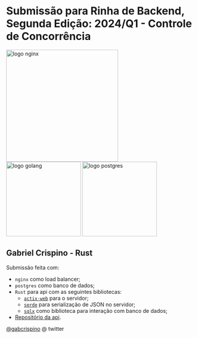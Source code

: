 # Submissão para Rinha de Backend, Segunda Edição: 2024/Q1 - Controle de Concorrência


<img src="https://upload.wikimedia.org/wikipedia/commons/c/c5/Nginx_logo.svg" alt="logo nginx" width="300" height="auto">
<br />
<img src="https://upload.wikimedia.org/wikipedia/commons/d/d5/Rust_programming_language_black_logo.svg" alt="logo golang" width="200" height="auto">
<img src="https://upload.wikimedia.org/wikipedia/commons/2/29/Postgresql_elephant.svg" alt="logo postgres" width="200" height="auto">


## Gabriel Crispino - Rust
Submissão feita com:
- `nginx` como load balancer;
- `postgres` como banco de dados;
- `Rust` para api com as seguintes bibliotecas: 
    - [`actix-web`](https://github.com/actix/actix-web) para o servidor;
    - [`serde`](https://github.com/serde-rs/json) para serialização de JSON no servidor;
    - [`sqlx`](https://github.com/launchbadge/sqlx) como biblioteca para interação com banco de dados;
- [Repositório da api](https://github.com/GCrispino/rinha-2024-rust).

[@gabcrispino](https://twitter.com/gabcrispino) @ twitter
